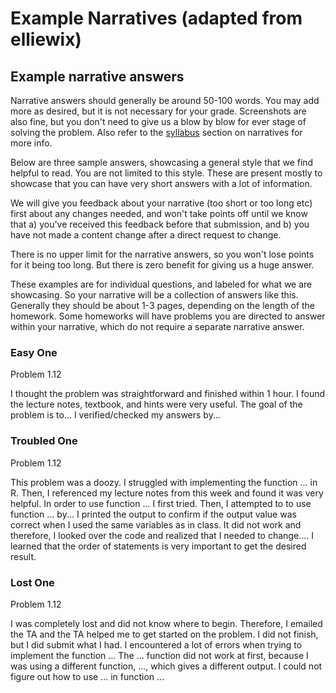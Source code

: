 # Example Narratives (adapted from elliewix)

## Example narrative answers
Narrative answers should generally be around 50-100 words.  You may add more as desired, but it is not necessary for your grade.  Screenshots are also fine, but you don't need to give us a blow by blow for ever stage of solving the problem.  Also refer to the [syllabus](../IS542AO_syllabus.pdf) section on narratives for more info.

Below are three sample answers, showcasing a general style that we find helpful to read.  You are not limited to this style.  These are present mostly to showcase that you can have very short answers with a lot of information.

We will give you feedback about your narrative (too short or too long etc) first about any changes needed, and won't take points off until we know that a) you've received this feedback before that submission, and b) you have not made a content change after a direct request to change.  

There is no upper limit for the narrative answers, so you won't lose points for it being too long.  But there is zero benefit for giving us a huge answer.

These examples are for individual questions, and labeled for what we are showcasing.  So your narrative will be a collection of answers like this.  Generally they should be about 1-3 pages, depending on the length of the homework.  Some homeworks will have problems you are directed to answer within your narrative, which do not require a separate narrative answer.

### Easy One

Problem 1.12

I thought the problem was straightforward and finished within 1 hour. I found the lecture notes, textbook, and hints were very useful. The goal of the problem is to... I verified/checked my answers by... 

### Troubled One

Problem 1.12

This problem was a doozy. I struggled with implementing the function ... in R. Then, I referenced my lecture notes from this week and found it was very helpful. In order to use function ... I first tried. Then, I attempted to to use function ... by... I printed the output to confirm if the output value was correct when I used the same variables as in class. It did not work and therefore, I looked over the code and realized that I needed to change.... I learned that the order of statements is very important to get the desired result. 

### Lost One

Problem 1.12

I was completely lost and did not know where to begin. Therefore, I emailed the TA and the TA helped me to get started on the problem. I did not finish, but I did submit what I had. I encountered a lot of errors when trying to implement the function ... The ... function did not work at first, because I was using a different function, ...,  which gives a different output. I could not figure out how to use ... in function ...
